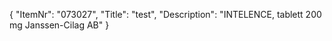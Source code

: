 {
  "ItemNr": "073027",
  "Title": "test",
  "Description": "INTELENCE, tablett 200 mg Janssen-Cilag AB"
}